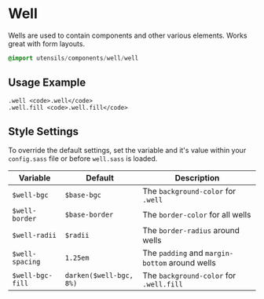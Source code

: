 
# Well
Wells are used to contain components and other various elements. Works
great with form layouts.

```sass
@import utensils/components/well/well
```

## Usage Example

```haml
.well <code>.well</code>
.well.fill <code>.well.fill</code>
```

## Style Settings
To override the default settings, set the variable and it's value
within your `config.sass` file or before `well.sass` is loaded.

Variable         | Default                 | Description
---------------- | ----------------------- | -------------------------------------------
`$well-bgc`      | `$base-bgc`             | The `background-color` for `.well`
`$well-border`   | `$base-border`          | The `border-color` for all wells
`$well-radii`    | `$radii`                | The `border-radius` around wells
`$well-spacing`  | `1.25em`                | The `padding` and `margin-bottom` around wells
`$well-bgc-fill` | `darken($well-bgc, 8%)` | The `background-color` for `.well.fill`

